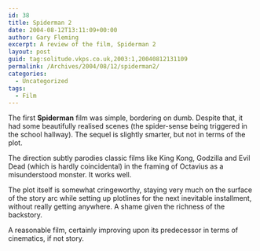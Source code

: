 ```yaml
---
id: 38
title: Spiderman 2
date: 2004-08-12T13:11:09+00:00
author: Gary Fleming
excerpt: A review of the film, Spiderman 2
layout: post
guid: tag:solitude.vkps.co.uk,2003:1,20040812131109
permalink: /Archives/2004/08/12/spiderman2/
categories:
  - Uncategorized
tags:
  - Film
---
```

The first **Spiderman** film was simple, bordering on dumb. Despite that, it had some beautifully realised scenes (the spider-sense being triggered in the school hallway). The sequel is slightly smarter, but not in terms of the plot.

The direction subtly parodies classic films like King Kong, Godzilla and Evil Dead (which is hardly coincidental) in the framing of Octavius as a misunderstood monster. It works well.

The plot itself is somewhat cringeworthy, staying very much on the surface of the story arc while setting up plotlines for the next inevitable installment, without really getting anywhere. A shame given the richness of the backstory.

A reasonable film, certainly improving upon its predecessor in terms of cinematics, if not story.